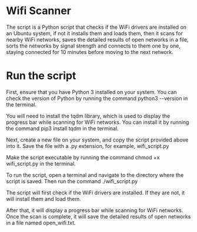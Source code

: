 # Wifi Scanner
The script is a Python script that checks if the WiFi drivers are installed on an Ubuntu system, if not it installs them and loads them, then it scans for nearby WiFi networks, saves the detailed results of open networks in a file, sorts the networks by signal strength and connects to them one by one, staying connected for 10 minutes before moving to the next network.

# Run the script
First, ensure that you have Python 3 installed on your system. You can check the version of Python by running the command python3 --version in the terminal.

You will need to install the tqdm library, which is used to display the progress bar while scanning for WiFi networks. You can install it by running the command pip3 install tqdm in the terminal. 

Next, create a new file on your system, and copy the script provided above into it. Save the file with a .py extension, for example, wifi_script.py

Make the script executable by running the command chmod +x wifi_script.py in the terminal.

To run the script, open a terminal and navigate to the directory where the script is saved. Then run the command ./wifi_script.py

The script will first check if the WiFi drivers are installed. If they are not, it will install them and load them.

After that, it will display a progress bar while scanning for WiFi networks. Once the scan is complete, it will save the detailed results of open networks in a file named open_wifi.txt.
